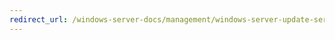 ```yaml
---
redirect_url: /windows-server-docs/management/windows-server-update-services/deploy/2-configure-wsus.md
---
```

